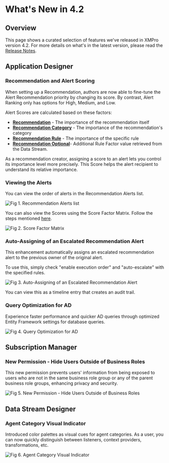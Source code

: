 # What's New in 4.2

## Overview

This page shows a curated selection of features we've released in XMPro version 4.2. For more details on what's in the latest version, please read the [Release Notes](../../release-notes/archived/v4.2.0.md).

## Application Designer

### Recommendation and Alert Scoring

When setting up a Recommendation, authors are now able to fine-tune the Alert Recommendation priority by changing its score. By contrast, Alert Ranking only has options for High, Medium, and Low.

Alert Scores are calculated based on these factors:

* [**Recommendation**](../../how-tos/recommendations/manage-recommendations.md#create-a-recommendation) [ ](../../how-tos/recommendations/manage-recommendations.md#create-a-recommendation)-  The importance of the recommendation itself
* [**Recommendation Category**](../../how-tos/manage-categories.md#adding-a-new-category)  - The importance of the recommendation's category
* [**Recommendation Rule**](../../how-tos/recommendations/create-rules.md#create-rules) -  The importance of the specific rule
* [**Recommendation Optional**](../../how-tos/recommendations/create-rules.md#create-rules)- Additional Rule Factor value retrieved from the Data Stream.&#x20;

As a recommendation creator, assigning a score to an alert lets you control its importance level more precisely. This Score helps the alert recipient to understand its relative importance.

### Viewing the Alerts

You can view the order of alerts in the Recommendation Alerts list.

![Fig 1. Recommendation Alerts list](images/Fig-1-Recommendation-Alerts-list.png)

You can also view the Scores using the Score Factor Matrix. Follow the steps mentioned [here](../../concepts/recommendation/recommendation-scoring.md#viewing-the-recommendation-scoring).

![Fig 2. Score Factor Matrix](images/Fig-2-Score-Factor-Matrix.png)

### Auto-Assigning of an Escalated Recommendation Alert

This enhancement automatically assigns an escalated recommendation alert to the previous owner of the original alert. 

To use this, simply check "enable execution order" and "auto-escalate" with the specified rules. 

![Fig 3. Auto-Assigning of an Escalated Recommendation Alert](images/Fig-3-Auto-Assigning-of-an-Escalated-Recommendation-Alert.png)

You can view this as a timeline entry that creates an audit trail.

### Query Optimization for AD

Experience faster performance and quicker AD queries through optimized Entity Framework settings for database queries.

![Fig 4. Query Optimization for AD](images/Fig-4-Query-Optimization-for-AD.png)

## Subscription Manager

### New Permission - Hide Users Outside of Business Roles

This new permission prevents users' information from being exposed to users who are not in the same business role group or any of the parent business role groups, enhancing privacy and security.

![Fig 5. New Permission - Hide Users Outside of Business Roles](images/Fig-5-New-Permission-Hide-Users-Outside-of-Business-Roles.png)

## Data Stream Designer

### Agent Category Visual Indicator

Introduced color palettes as visual cues for agent categories. As a user, you can now quickly distinguish between listeners, context providers, transformations, etc.

![Fig 6. Agent Category Visual Indicator](images/Fig-6-Agent-Category-Visual-Indicator.png)
